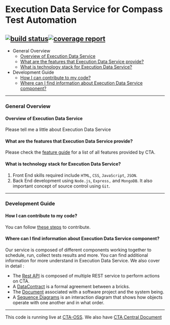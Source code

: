 # Execution Data Service for Compass Test Automation
[![build status](https://git.sami.int.thomsonreuters.com/compass/cta-app-executiondataservice/badges/master/build.svg)](https://git.sami.int.thomsonreuters.com/compass/cta-app-executiondataservice/commits/master)[![coverage report](https://git.sami.int.thomsonreuters.com/compass/cta-app-executiondataservice/badges/master/coverage.svg)](https://git.sami.int.thomsonreuters.com/compass/cta-app-executiondataservice/commits/master)
------
* General Overview
  * [Overview of Execution Data Service ](#overview-of-execution-data-service)
  * [What are the features that Execution Data Service provide?](#what-are-the-features-that-execution-data-service-provide)
  * [What is technology stack for Execution Data Service?](#what-is-technology-stack-for-execution-data-service)
* Development Guide
  * [How I can contribute to my code?](#how-i-can-contribute-to-my-code)
  * [Where can I find information about Execution Data Service component?](#where-can-i-find-information-about-execution-data-service-component)

------

### General Overview

#### Overview of Execution Data Service
Please tell me a little about Execution Data Service

#### What are the features that Execution Data Service provide?
Please check the [feature guide](https://git.sami.int.thomsonreuters.com/compass/cta/blob/master/features.md) for a list of all features provided by CTA.

#### What is technology stack for Execution Data Service?
 1. Front End skills required include `HTML`, `CSS`, `JavaScript`, `JSON`. 
 2. Back End development using `Node.js`, `Express,` and `MongoDB`. It also important concept of source control using `Git`.
  
------

### Development Guide

#### How I can contribute to my code?
You can follow [these steps](https://git.sami.int.thomsonreuters.com/compass/cta/blob/master/contributing.md) to contribute.

#### Where can I find information about Execution Data Service component?
Our service is composed of different components working together to schedule, run, collect tests results and more. You can find additional information for more understand in Execution Data Service.
We also cover in detail :
* The [Rest API](https://git.sami.int.thomsonreuters.com/compass/cta-app-executiondataservice/wikis/restapi) is composed of multiple REST service to perform actions on CTA.
* A [DataContract](https://git.sami.int.thomsonreuters.com/compass/cta-app-executiondataservice/wikis/datacontract) is a formal agreement between a bricks.
* The [Document](https://git.sami.int.thomsonreuters.com/compass/cta-app-executiondataservice/wikis/document) associated with a software project and the system being.
* A [Sequence Diagrams](https://git.sami.int.thomsonreuters.com/compass/cta-app-executiondataservice/wikis/sequencediagram) is an interaction diagram that shows how objects operate with one another and in what order.

------

This code is running live at [CTA-OSS](https://www.). We also have [CTA Central Document](https://git.sami.int.thomsonreuters.com/compass/cta) 

